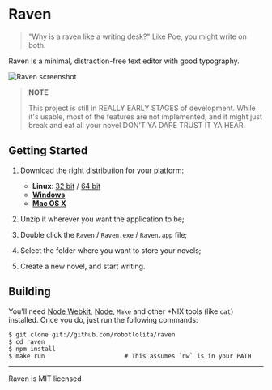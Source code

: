 Raven
=====

> "Why is a raven like a writing desk?"
> Like Poe, you might write on both.

Raven is a minimal, distraction-free text editor with good typography.

![Raven screenshot](https://raw.githubusercontent.com/robotlolita/raven/master/screenshot.png)

> **NOTE**
>
> This project is still in REALLY EARLY STAGES of development. While it's
> usable, most of the features are not implemented, and it might just break and
> eat all your novel DON'T YA DARE TRUST IT YA HEAR.


## Getting Started

 1. Download the right distribution for your platform:

     *  __Linux__: [32 bit][linux-32] / [64 bit][linux-64]
     *  [__Windows__][win]
     *  [__Mac OS X__][mac]

 2. Unzip it wherever you want the application to be;
 3. Double click the `Raven` / `Raven.exe` / `Raven.app` file;
 4. Select the folder where you want to store your novels;
 5. Create a new novel, and start writing.

[linux-32]: https://github.com/robotlolita/raven/releases/download/v0.1.0-alpha/Raven-linux32.zip
[linux-64]: https://github.com/robotlolita/raven/releases/download/v0.1.0-alpha/Raven-linux64.zip
[win]: https://github.com/robotlolita/raven/releases/download/v0.1.0-alpha/Raven-osx.zip
[mac]: https://github.com/robotlolita/raven/releases/download/v0.1.0-alpha/Raven-win.zip

## Building

You'll need [Node Webkit][], [Node][], `Make` and other *NIX tools (like `cat`)
installed. Once you do, just run the following commands:

```shell
$ git clone git://github.com/robotlolita/raven
$ cd raven
$ npm install
$ make run                      # This assumes `nw` is in your PATH
```

[Node Webkit]: https://github.com/rogerwang/node-webkit
[Node]: http://nodejs.org/



- - -
Raven is MIT licensed

